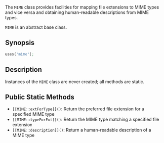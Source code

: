 The `MIME` class provides facilities for mapping file extensions to MIME types and vice versa and obtaining human-readable descriptions from MIME types.

`MIME` is an abstract base class.

## Synopsis

```php
uses('mime');
```

## Description

<note>Instances of the `MIME` class are never created; all methods are static.</note>

## Public Static Methods

* `[[MIME::extForType]]()`: Return the preferred file extension for a specified MIME type
* `[[MIME::typeForExt]]()`: Return the MIME type matching a specified file extension
* `[[MIME::description]]()`: Return a human-readable description of a MIME type

